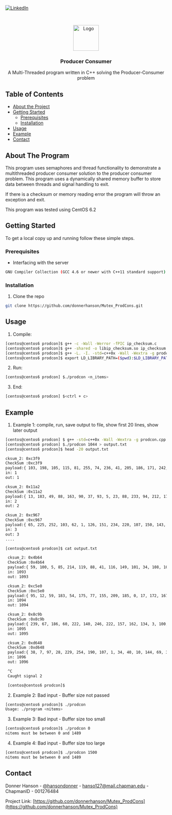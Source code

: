 <!--
*** Thanks for checking out this README Template. If you have a suggestion that would
*** make this better, please fork the repo and create a pull request or simply open
*** an issue with the tag "enhancement".
*** Thanks again! Now go create something AMAZING! :D
***
***
***
*** To avoid retyping too much info. Do a search and replace for the following:
*** donnerhanson, Mutex_ProdCons, donnerhanson, hanso127@mail.chapman.edu
-->





<!-- PROJECT SHIELDS -->
<!--
*** I'm using markdown "reference style" links for readability.
*** Reference links are enclosed in brackets [ ] instead of parentheses ( ).
*** See the bottom of this document for the declaration of the reference variables
*** for contributors-url, forks-url, etc. This is an optional, concise syntax you may use.
*** https://www.markdownguide.org/basic-syntax/#reference-style-links
-->

[![LinkedIn][linkedin-shield]][linkedin-url]



<!-- PROJECT LOGO -->
<br />
<p align="center">
  <a href="https://github.com/donnerhanson/Mutex_ProdCons">
    <img src="images/logo.png" alt="Logo" width="80" height="80">
  </a>

  <h3 align="center">Producer Consumer</h3>  

  <p align="center">
  A Multi-Threaded program written in C++ solving the Producer-Consumer problem  
    <br />
  </p>
</p>



<!-- TABLE OF CONTENTS -->
## Table of Contents

* [About the Project](#about-the-project)
* [Getting Started](#getting-started)
  * [Prerequisites](#prerequisites)
  * [Installation](#installation)
* [Usage](#usage)
* [Example](#example)
* [Contact](#contact)



<!-- ABOUT THE PROJECT -->
## About The Program  

This program uses semaphores and thread functionality to demonstrate a multithreaded producer consumer solution to the producer consumer problem. This program uses a dynamically shared memory buffer to store data between threads and signal handling to exit.

If there is a checksum or memory reading error the program will throw an exception and exit.  

This program was tested using CentOS 6.2  


<!-- GETTING STARTED -->
## Getting Started  

To get a local copy up and running follow these simple steps.

### Prerequisites  

* Interfacing with the server
```sh
GNU Compiler Collection (GCC 4.6 or newer with C++11 standard support)
```

### Installation  

1. Clone the repo
```sh
git clone https://github.com/donnerhanson/Mutex_ProdCons.git
```


<!-- USAGE EXAMPLES -->
## Usage  

1. Compile:  
```sh
[centos@centos6 prodcon]$ g++ -c -Wall -Werror -fPIC ip_checksum.c  
[centos@centos6 prodcon]$ g++ -shared -o libip_checksum.so ip_checksum.o  
[centos@centos6 prodcon]$ g++ -L. -I. -std=c++0x -Wall -Wextra -g prodcon.cpp -o prodcon -lip_checksum -lpthread -lrt  
[centos@centos6 prodcon]$ export LD_LIBRARY_PATH=($pwd):$LD_LIBRARY_PATH  

```
2. Run:  
```sh
[centos@centos6 prodcon] $./prodcon <n_items>  
```
3. End:  
```sh
[centos@centos6 prodcon] $<ctrl + c>   
```

## Example  

1. Example 1:  compile, run, save output to file, show first 20 lines, show later output  
```sh
[centos@centos6 prodcon] $ g++ -std=c++0x -Wall -Wextra -g prodcon.cpp -o prodcon -lpthread -lrt   
[centos@centos6 prodcon] $./prodcon 1044 > output.txt  
[centos@centos6 prodcon]$ head -20 output.txt

cksum_2: 0xc3f9  
CheckSum :0xc3f9  
payload:{ 103, 198, 105, 115, 81, 255, 74, 236, 41, 205, 186, 171, 242, 251, 227, 70, 124, 194, 84, 248, 27, 232, 231, 141, 118, 90, 46, 99, 51, 159, 201, 154, 102, 50 }  
in: 1  
out: 1  

cksum_2: 0x11a2  
CheckSum :0x11a2  
payload:{ 13, 183, 49, 88, 163, 90, 37, 93, 5, 23, 88, 233, 94, 212, 171, 178, 205, 198, 155, 180, 84, 17, 14, 130, 116, 65, 33, 61, 220, 135, 112, 233, 62, 161 }  
in: 2  
out: 2  

cksum_2: 0xc967  
CheckSum :0xc967  
payload:{ 65, 225, 252, 103, 62, 1, 126, 151, 234, 220, 107, 150, 143, 56, 92, 42, 236, 176, 59, 251, 50, 175, 60, 84, 236, 24, 219, 92, 2, 26, 254, 67, 251, 250 }  
in: 3  
out: 3  
....
```  
```sh
[centos@centos6 prodcon]$ cat output.txt  

 cksum_2: 0x4b64  
 CheckSum :0x4b64  
 payload:{ 59, 100, 5, 85, 214, 119, 88, 41, 116, 149, 101, 34, 108, 101, 63, 242, 167, 85, 22, 143, 158, 71, 42, 9, 111, 158, 234, 212, 207, 210, 191, 10, 54, 196 }  
 in: 1093  
 out: 1093  

 cksum_2: 0xc5e0  
 CheckSum :0xc5e0  
 payload:{ 95, 12, 59, 183, 54, 175, 77, 155, 209, 185, 0, 17, 172, 167, 102, 194, 54, 5, 9, 96, 14, 121, 255, 248, 77, 206, 202, 12, 216, 0, 208, 56, 13, 11 }  
 in: 1094  
 out: 1094  

 cksum_2: 0x8c9b  
 CheckSum :0x8c9b  
 payload:{ 239, 67, 186, 60, 222, 140, 246, 222, 157, 162, 134, 3, 100, 188, 8, 109, 29, 22, 230, 28, 14, 51, 234, 216, 63, 194, 217, 15, 250, 230, 26, 234, 41, 213 }  
 in: 1095  
 out: 1095  

 cksum_2: 0xd648  
 CheckSum :0xd648  
 payload:{ 38, 7, 97, 28, 229, 254, 190, 107, 1, 34, 40, 10, 144, 69, 32, 118, 97, 47, 170, 75, 7, 233, 13, 224, 249, 8, 198, 19, 242, 239, 232, 24, 246, 73 }  
 in: 1096  
 out: 1096  

 ^C  
 Caught signal 2  

 [centos@centos6 prodcon]$  
```

2. Example 2:  Bad input - Buffer size not passed   

```sh
[centos@centos6 prodcon]$ ./prodcon   
Usage: ./program <nitems>   
```

3. Example 3:  Bad input - Buffer size too small   
```sh
[centos@centos6 prodcon]$ ./prodcon 0   
nitems must be between 0 and 1489   
```

4. Example 4:  Bad input - Buffer size too large   
```sh
[centos@centos6 prodcon]$ ./prodcon 1500      
nitems must be between 0 and 1489   
```
<!-- CONTACT -->
## Contact

Donner Hanson - [@hansondonner](https://twitter.com/hansondonner) - hanso127@mail.chapman.edu - ChapmanID - 001276484

Project Link: [https://github.com/donnerhanson/Mutex_ProdCons](https://github.com/donnerhanson/Mutex_ProdCons)



<!-- MARKDOWN LINKS & IMAGES -->
<!-- https://www.markdownguide.org/basic-syntax/#reference-style-links -->

[linkedin-shield]: https://img.shields.io/badge/-LinkedIn-black.svg?style=flat-square&logo=linkedin&colorB=555
[linkedin-url]: https://linkedin.com/in/donner-hanson
